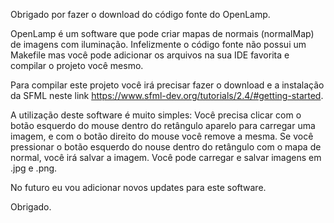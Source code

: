 Obrigado por fazer o download do código fonte do OpenLamp.

OpenLamp é um software que pode criar mapas de normais (normalMap) de imagens com iluminação.
Infelizmente o código fonte não possui um Makefile mas você pode adicionar os arquivos na
sua IDE favorita e compilar o projeto você mesmo.

Para compilar este projeto você irá precisar fazer o download e a instalação da SFML neste
link https://www.sfml-dev.org/tutorials/2.4/#getting-started.

A utilização deste software é muito simples:
Você precisa clicar com o botão esquerdo do mouse dentro do retângulo aparelo para carregar uma imagem,
e com o botão direito do mouse você remove a mesma.
Se você pressionar o botão esquerdo do nouse dentro do retângulo com o mapa de normal, você irá salvar
a imagem.
Você pode carregar e salvar imagens em .jpg e .png.

No futuro eu vou adicionar novos updates para este software.

Obrigado.
